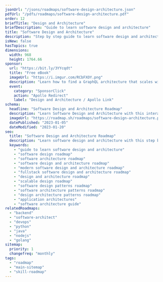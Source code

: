 ```yaml
---
jsonUrl: "/jsons/roadmaps/software-design-architecture.json"
pdfUrl: "/pdfs/roadmaps/software-design-architecture.pdf"
order: 12
briefTitle: "Design and Architecture"
briefDescription: "Guide to learn software design and architecture"
title: "Software Design and Architecture"
description: "Step by step guide to learn software design and architecture"
isNew: false
hasTopics: true
dimensions:
  width: 968
  height: 1764.66
sponsor:
  url: "https://bit.ly/3YYcqdt"
  title: "Free eBook"
  imageUrl: "https://i.imgur.com/RCbFXOY.png"
  description: "Learn how to find a GraphQL architecture that scales with this free eBook from Apollo"
  event:
    category: "SponsorClick"
    action: "Apollo Redirect"
    label: "Design and Architecture / Apollo Link"
schema:
  headline: "Software Design and Architecture Roadmap"
  description: "Learn Software Design and Architecture with this interactive step by step guide in 2023. We also have resources and short descriptions attached to the roadmap items so you can get everything you want to learn in one place."
  imageUrl: "https://roadmap.sh/roadmaps/software-design-architecture.png"
  datePublished: "2023-01-05"
  dateModified: "2023-01-20"
seo:
  title: "Software Design and Architecture Roadmap"
  description: "Learn software design and architecture with this step by step guide and resources."
  keywords:
    - "guide to learn software design and architecture"
    - "software design roadmap"
    - "software architecture roadmap"
    - "software design and architecture roadmap"
    - "modern software design and architecture roadmap"
    - "fullstack software design and architecture roadmap"
    - "design and architecture roadmap"
    - "scalable design roadmap"
    - "software design patterns roadmap"
    - "software architecture patterns roadmap"
    - "design architecture patterns roadmap"
    - "application architectures"
    - "software architecture guide"
relatedRoadmaps:
  - "backend"
  - "software-architect"
  - "devops"
  - "python"
  - "java"
  - "nodejs"
  - "golang"
sitemap:
  priority: 1
  changefreq: "monthly"
tags:
  - "roadmap"
  - "main-sitemap"
  - "skill-roadmap"
---
```



